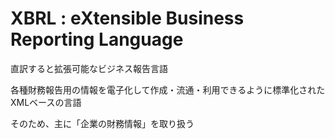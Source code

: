 # XBRL : eXtensible Business Reporting Language

直訳すると拡張可能なビジネス報告言語

各種財務報告用の情報を電子化して作成・流通・利用できるように標準化されたXMLベースの言語

そのため、主に「企業の財務情報」を取り扱う